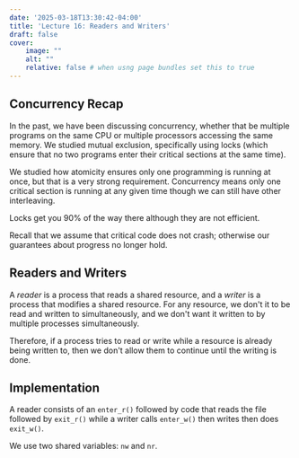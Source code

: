 ```yaml
---
date: '2025-03-18T13:30:42-04:00'
title: 'Lecture 16: Readers and Writers'
draft: false
cover:
    image: ""
    alt: ""
    relative: false # when usng page bundles set this to true
---
```


## Concurrency Recap

In the past, we have been discussing concurrency, whether that be multiple programs on the same CPU or multiple processors accessing the same memory. We studied mutual exclusion, specifically using locks (which ensure that no two programs enter their critical sections at the same time).

We studied how atomicity ensures only one programming is running at once, but that is a very strong requirement. Concurrency means only one critical section is running at any given time though we can still have other interleaving.

Locks get you 90% of the way there although they are not efficient.

Recall that we assume that critical code does not crash; otherwise our guarantees about progress no longer hold.

## Readers and Writers

A *reader* is a process that reads a shared resource, and a *writer* is a process that modifies a shared resource. For any resource, we don't it to be read and written to simultaneously, and we don't want it written to by multiple processes simultaneously.

Therefore, if a process tries to read or write while a resource is already being written to, then we don't allow them to continue until the writing is done.

## Implementation

A reader consists of an `enter_r()` followed by code that reads the file followed by `exit_r()` while a writer calls `enter_w()` then writes then does `exit_w()`.

We use two shared variables: `nw` and `nr`.